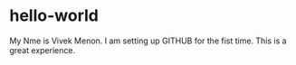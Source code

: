 # hello-world
My Nme is Vivek Menon. I am setting up GITHUB for the fist time.
This is a great experience.
